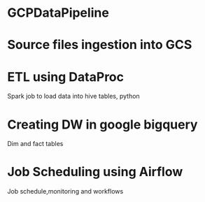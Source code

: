 # GCPDataPipeline

# Source files ingestion into GCS 
# ETL using DataProc
Spark job to load data into hive tables, python
# Creating DW in google bigquery
Dim and fact tables 
# Job Scheduling using Airflow 
Job schedule,monitoring and workflows

 
